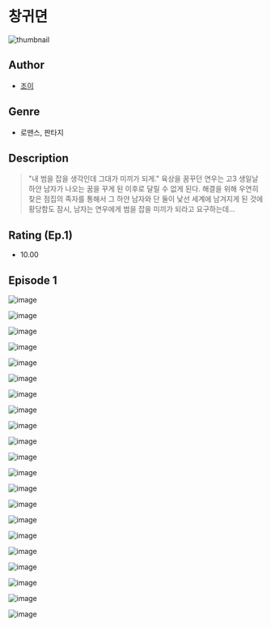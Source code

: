 # 창귀뎐
![thumbnail](https://image-comic.pstatic.net/user_contents_data/challenge_comic/2023/05/23/308898/upload_4121749560726401328_480x623.jpeg)

## Author
- [조이](https://comic.naver.com/artistTitle?id=308898)

## Genre
- 로맨스, 판타지

## Description
> "내 범을 잡을 생각인데 그대가 미끼가 되게." 육상을 꿈꾸던 연우는 고3 생일날 하얀 남자가 나오는 꿈을 꾸게 된 이후로 달릴 수 없게 된다. 해결을 위해 우연히 찾은 점집의 족자를 통해서 그 하얀 남자와 단 둘이 낯선 세계에 남겨지게 된 것에 황당함도 잠시, 남자는 연우에게 범을 잡을 미끼가 되라고 요구하는데...


## Rating (Ep.1)
- 10.00

## Episode 1
![image](https://image-comic.pstatic.net/user_contents_data/challenge_comic/2023/05/23/308898/upload_3558796089793654838.jpeg)

![image](https://image-comic.pstatic.net/user_contents_data/challenge_comic/2023/05/23/308898/upload_4122308116860843321.jpeg)

![image](https://image-comic.pstatic.net/user_contents_data/challenge_comic/2023/05/23/308898/upload_3630804218562229349.jpeg)

![image](https://image-comic.pstatic.net/user_contents_data/challenge_comic/2023/05/23/308898/upload_3690758414435235938.jpeg)

![image](https://image-comic.pstatic.net/user_contents_data/challenge_comic/2023/05/23/308898/upload_3774918517627107125.jpeg)

![image](https://image-comic.pstatic.net/user_contents_data/challenge_comic/2023/05/23/308898/upload_7003767441384891191.jpeg)

![image](https://image-comic.pstatic.net/user_contents_data/challenge_comic/2023/05/23/308898/upload_7365973873859246182.jpeg)

![image](https://image-comic.pstatic.net/user_contents_data/challenge_comic/2023/05/23/308898/upload_7306635620199772208.jpeg)

![image](https://image-comic.pstatic.net/user_contents_data/challenge_comic/2023/05/23/308898/upload_3833515899732965177.jpeg)

![image](https://image-comic.pstatic.net/user_contents_data/challenge_comic/2023/05/23/308898/upload_4062868317238606182.jpeg)

![image](https://image-comic.pstatic.net/user_contents_data/challenge_comic/2023/05/23/308898/upload_7077797579986449465.jpeg)

![image](https://image-comic.pstatic.net/user_contents_data/challenge_comic/2023/05/23/308898/upload_7075775380554134625.jpeg)

![image](https://image-comic.pstatic.net/user_contents_data/challenge_comic/2023/05/23/308898/upload_7076671486906349106.jpeg)

![image](https://image-comic.pstatic.net/user_contents_data/challenge_comic/2023/05/23/308898/upload_7233961199366857264.jpeg)

![image](https://image-comic.pstatic.net/user_contents_data/challenge_comic/2023/05/23/308898/upload_3834870278223179828.jpeg)

![image](https://image-comic.pstatic.net/user_contents_data/challenge_comic/2023/05/23/308898/upload_3991657539608786993.jpeg)

![image](https://image-comic.pstatic.net/user_contents_data/challenge_comic/2023/05/23/308898/upload_3761686810101756464.jpeg)

![image](https://image-comic.pstatic.net/user_contents_data/challenge_comic/2023/05/23/308898/upload_3991657350727939632.jpeg)

![image](https://image-comic.pstatic.net/user_contents_data/challenge_comic/2023/05/23/308898/upload_4062916888336283698.jpeg)

![image](https://image-comic.pstatic.net/user_contents_data/challenge_comic/2023/05/23/308898/upload_3832899069378115938.jpeg)

![image](https://image-comic.pstatic.net/user_contents_data/challenge_comic/2023/05/23/308898/upload_3762533605820216631.jpeg)
